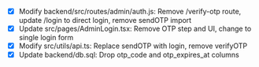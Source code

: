 - [x] Modify backend/src/routes/admin/auth.js: Remove /verify-otp route, update /login to direct login, remove sendOTP import
- [x] Update src/pages/AdminLogin.tsx: Remove OTP step and UI, change to single login form
- [x] Modify src/utils/api.ts: Replace sendOTP with login, remove verifyOTP
- [x] Update backend/db.sql: Drop otp_code and otp_expires_at columns

